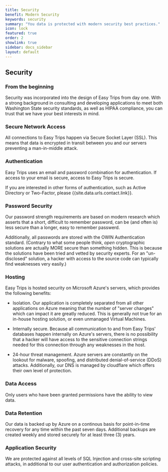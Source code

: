 ```yaml
---
title: Security
benefit: Modern Security
keywords: security
summary: "You data is protected with modern security best practices."
icon: lock
featured: true
order: 2
showlink: true
sidebar: docs_sidebar
layout: default
---
```


## Security

### From the beginning
Security was incorporated into the design of Easy Trips from day one.  With a strong background in consulting and developing applications to meet both Washington State security standards, as well as HIPAA compliance, you can trust that we have your best interests in mind.

### Secure Network Access
All connections to Easy Trips happen via Secure Socket Layer (SSL).  This means that data is encrypted in transit between you and our servers preventing a man-in-middle attack.

### Authentication
Easy Trips uses an email and password combination for authentication.  If access to your email is secure, access to Easy Trips is secure.

If you are interested in other forms of authentication, such as Active Directory or Two-Factor, please {{site.data.urls.contact.link}}.

### Password Security
Our password strength requirements are based on modern research which asserts that a short, difficult to remember password, can be (and often is) less secure than a longer, easy to remember passwerd.

Additionally, all passwords are stored with the OWIN Authentication standard.  (Contrary to what some people think, *open* cryptographic solutions are actually MORE secure than something hidden.  This is because the solutions have been tried and vetted by security experts.  For an "un-disclosed" solution, a hacker with access to the source code can typically find weaknesses very easily.)


### Hosting
Easy Trips is hosted security on Microsoft Azure's servers, which provides the following benefits:
* Isolation.  Our application is completely separated from all other applications on Azure meaning that the number of "server changes" which can impact it are greatly reduced.  This is generally not true for an in-house hosting solution, or even unmanaged Virtual Machines.

* Internally secure.  Because all communication to and from Easy Trips' databases happen internally on Azure's servers, there is no possibility that a hacker will have access to the sensitive connection strings needed for this connection through any weaknesses in the host.

* 24-hour threat management.  Azure servers are constantly on the lookout for malware, spoofing, and distributed denial-of-service (DDoS) attacks.  Additionally, our DNS is managed by cloudflare which offers their own level of protection.

### Data Access
Only users who have been granted permissions have the ability to view data.

### Data Retention
Our data is backed up by Azure on a continous basis for point-in-time recovery for any 
time within the past seven days. 
 Additional backups are created weekly and stored securely for at least three (3) years.


### Application Security
We are protected against all levels of SQL Injection and cross-site scripting attacks, 
in additional to our user authentication and authorization policies.
